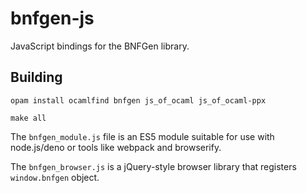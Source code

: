 # bnfgen-js

JavaScript bindings for the BNFGen library.

## Building

```
opam install ocamlfind bnfgen js_of_ocaml js_of_ocaml-ppx

make all
```

The `bnfgen_module.js` file is an ES5 module suitable for use with node.js/deno or tools like webpack and browserify.

The `bnfgen_browser.js` is a jQuery-style browser library that registers `window.bnfgen` object.
